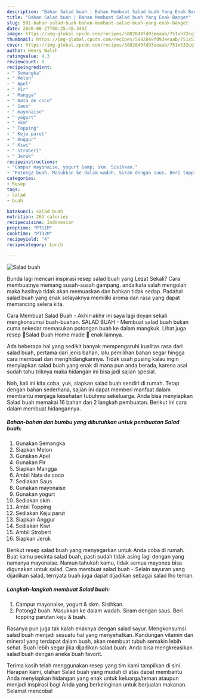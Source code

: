 ```yaml
---
description: "Bahan Salad buah | Bahan Membuat Salad buah Yang Enak Banget"
title: "Bahan Salad buah | Bahan Membuat Salad buah Yang Enak Banget"
slug: 581-bahan-salad-buah-bahan-membuat-salad-buah-yang-enak-banget
date: 2020-08-27T00:25:48.349Z
image: https://img-global.cpcdn.com/recipes/5882849fd93eeaab/751x532cq70/salad-buah-foto-resep-utama.jpg
thumbnail: https://img-global.cpcdn.com/recipes/5882849fd93eeaab/751x532cq70/salad-buah-foto-resep-utama.jpg
cover: https://img-global.cpcdn.com/recipes/5882849fd93eeaab/751x532cq70/salad-buah-foto-resep-utama.jpg
author: Henry Walsh
ratingvalue: 4.3
reviewcount: 8
recipeingredient:
- " Semangka"
- " Melon"
- " Apel"
- " Pir"
- " Mangga"
- " Nata de coco"
- " Saus"
- " mayonaise"
- " yogurt"
- " skm"
- " Topping"
- " Keju parut"
- " Anggur"
- " Kiwi"
- " Stroberi"
- " Jeruk"
recipeinstructions:
- "Campur mayonaise, yogurt &amp; skm. Sisihkan."
- "Potong2 buah. Masukkan ke dalam wadah. Siram dengan saus. Beri topping parutan keju &amp; buah."
categories:
- Resep
tags:
- salad
- buah

katakunci: salad buah 
nutrition: 263 calories
recipecuisine: Indonesian
preptime: "PT11M"
cooktime: "PT32M"
recipeyield: "4"
recipecategory: Lunch

---
```



![Salad buah](https://img-global.cpcdn.com/recipes/5882849fd93eeaab/751x532cq70/salad-buah-foto-resep-utama.jpg)

Bunda lagi mencari inspirasi resep salad buah yang Lezat Sekali? Cara membuatnya memang susah-susah gampang. andaikata salah mengolah maka hasilnya tidak akan memuaskan dan bahkan tidak sedap. Padahal salad buah yang enak selayaknya memiliki aroma dan rasa yang dapat memancing selera kita.

Cara Membuat Salad Buah - Akhir-akhir ini saya lagi doyan sekali mengkonsumsi buah-buahan. SALAD BUAH - Membuat salad buah bukan cuma sekedar memasukan potongan buah ke dalam mangkuk. Lihat juga resep 🍓Salad Buah Home made 🍇 enak lainnya.

Ada beberapa hal yang sedikit banyak mempengaruhi kualitas rasa dari salad buah, pertama dari jenis bahan, lalu pemilihan bahan segar hingga cara membuat dan menghidangkannya. Tidak usah pusing kalau ingin menyiapkan salad buah yang enak di mana pun anda berada, karena asal sudah tahu triknya maka hidangan ini bisa jadi sajian spesial.


Nah, kali ini kita coba, yuk, siapkan salad buah sendiri di rumah. Tetap dengan bahan sederhana, sajian ini dapat memberi manfaat dalam membantu menjaga kesehatan tubuhmu sekeluarga. Anda bisa menyiapkan Salad buah memakai 16 bahan dan 2 langkah pembuatan. Berikut ini cara dalam membuat hidangannya.

<!--inarticleads1-->

##### Bahan-bahan dan bumbu yang dibutuhkan untuk pembuatan Salad buah:

1. Gunakan  Semangka
1. Siapkan  Melon
1. Gunakan  Apel
1. Gunakan  Pir
1. Siapkan  Mangga
1. Ambil  Nata de coco
1. Sediakan  Saus
1. Gunakan  mayonaise
1. Gunakan  yogurt
1. Sediakan  skm
1. Ambil  Topping
1. Sediakan  Keju parut
1. Siapkan  Anggur
1. Sediakan  Kiwi
1. Ambil  Stroberi
1. Siapkan  Jeruk


Berikut resep salad buah yang menyegarkan untuk Anda coba di rumah. Buat kamu pecinta salad buah, pasti sudah tidak asing lagi dengan yang namanya mayonaise. Namun tahukah kamu, tidak semua mayones bisa digunakan untuk salad. Cara membuat salad buah - Selain sayuran yang dijadikan salad, ternyata buah juga dapat dijadikan sebagai salad lho teman. 

<!--inarticleads2-->

##### Langkah-langkah membuat Salad buah:

1. Campur mayonaise, yogurt &amp; skm. Sisihkan.
1. Potong2 buah. Masukkan ke dalam wadah. Siram dengan saus. Beri topping parutan keju &amp; buah.


Rasanya pun juga tak kalah enaknya dengan salad sayur. Mengkonsumsi salad buah menjadi sesuatu hal yang menyehatkan. Kandungan vitamin dan mineral yang terdapat dalam buah, akan membuat tubuh semakin lebih sehat. Buah lebih segar jika dijadikan salad buah. Anda bisa mengkreasikan salad buah dengan aneka buah favorit. 

Terima kasih telah menggunakan resep yang tim kami tampilkan di sini. Harapan kami, olahan Salad buah yang mudah di atas dapat membantu Anda menyiapkan hidangan yang enak untuk keluarga/teman ataupun menjadi inspirasi bagi Anda yang berkeinginan untuk berjualan makanan. Selamat mencoba!
